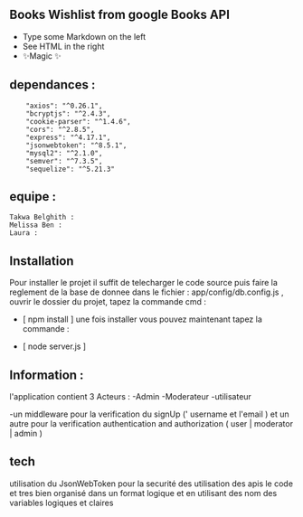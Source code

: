 
## Books Wishlist from google Books API 

- Type some Markdown on the left
- See HTML in the right
- ✨Magic ✨

## dependances :

        "axios": "^0.26.1",
        "bcryptjs": "^2.4.3",
        "cookie-parser": "^1.4.6",
        "cors": "^2.8.5",
        "express": "^4.17.1",
        "jsonwebtoken": "^8.5.1",
        "mysql2": "^2.1.0",
        "semver": "^7.3.5",
        "sequelize": "^5.21.3"
        
## equipe : 
    Takwa Belghith : 
    Melissa Ben : 
    Laura : 
## Installation
Pour installer le projet il suffit de telecharger le code source
puis faire la reglement de la base de donnee dans le fichier : app/config/db.config.js ,
ouvrir le dossier du projet,
tapez la commande cmd :  

- [ npm install ]
une fois installer vous pouvez maintenant tapez la commande  : 

- [ node server.js ]


## Information :

l'application contient 3 Acteurs : 
-Admin
-Moderateur
-utilisateur


-un middleware pour la verification du signUp (' username et l'email )
et un autre pour la verification authentication and authorization ( user | moderator | admin )

## tech

utilisation du JsonWebToken pour la securité des utilisation des apis 
le code et tres bien organisé dans un format logique et en utilisant des nom des variables logiques et claires 

